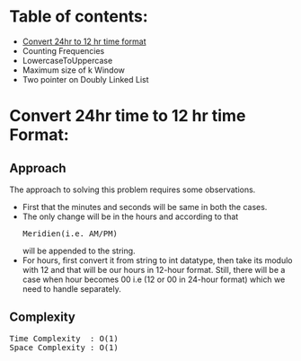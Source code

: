 # Table of contents:
- [Convert 24hr to 12 hr time format](Convert-24hr-time-to-12-hr-time-Format)
- Counting Frequencies
- LowercaseToUppercase
- Maximum size of k Window
- Two pointer on Doubly Linked List

# Convert 24hr time to 12 hr time Format:

## Approach

  The approach to solving this problem requires some observations.
* First that the minutes and seconds will be same in both the cases.
* The only change will be in the hours and according to that <pre>Meridien(i.e. AM/PM)</pre> will be appended to the string.
* For hours, first convert it from string to int datatype, then take its modulo with 12 and that will be our hours in 12-hour format. Still, there will be a case when hour becomes 00 i.e (12 or 00 in 24-hour format) which we need to handle separately.

## Complexity
<pre>
Time Complexity  : O(1)
Space Complexity : O(1)
</pre>
